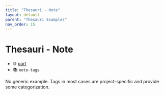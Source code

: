 ```yaml
---
title: "Thesauri - Note"
layout: default
parent: "Thesauri Examples"
nav_order: 15
---
```


# Thesauri - Note

- 🌐 [part](https://github.com/vedph/cadmus-general/blob/master/docs/note.md)
- 📚 `note-tags`

No generic example. Tags in most cases are project-specific and provide some categorization.
